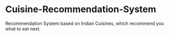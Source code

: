 # Cuisine-Recommendation-System
Recommendation System based on Indian Cuisines, which recommend you what to eat next.
